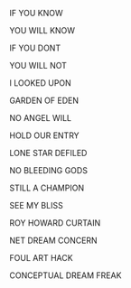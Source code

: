 IF YOU KNOW

YOU WILL KNOW

IF YOU DONT

YOU WILL NOT


I LOOKED UPON

GARDEN OF EDEN

NO ANGEL WILL

HOLD OUR ENTRY


LONE STAR DEFILED

NO BLEEDING GODS

STILL A CHAMPION

SEE MY BLISS


ROY HOWARD CURTAIN

NET DREAM CONCERN

FOUL ART HACK

CONCEPTUAL DREAM FREAK
